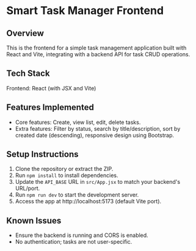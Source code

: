 # Smart Task Manager Frontend

## Overview
This is the frontend for a simple task management application built with React and Vite, integrating with a backend API for task CRUD operations.

## Tech Stack
Frontend: React (with JSX and Vite)

## Features Implemented
- Core features: Create, view list, edit, delete tasks.
- Extra features: Filter by status, search by title/description, sort by created date (descending), responsive design using Bootstrap.

## Setup Instructions
1. Clone the repository or extract the ZIP.
2. Run `npm install` to install dependencies.
3. Update the `API_BASE` URL in `src/App.jsx` to match your backend's URL/port.
4. Run `npm run dev` to start the development server.
5. Access the app at http://localhost:5173 (default Vite port).

## Known Issues
- Ensure the backend is running and CORS is enabled.
- No authentication; tasks are not user-specific.